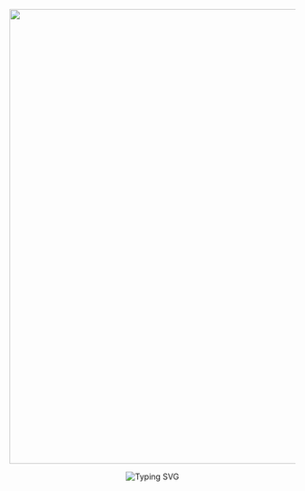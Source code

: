 <p align="center">
   <a href="https://github.com/Eliasivan">
    <img src="https://files.catbox.moe/64o799.jpg" width="800"> </a>
    </p>


<div align="center">
    <img
        src="https://readme-typing-svg.herokuapp.com?font=ShadowsIntoLightsize=50&duration=5500&color=fc7b03&background=FF673200&center=true&vCenter=true&lines=Hello,+I+am+Ivan;Welcome+to+my+GitHub"
            alt="Typing SVG"
        />
    </a>
</p>
</div>
